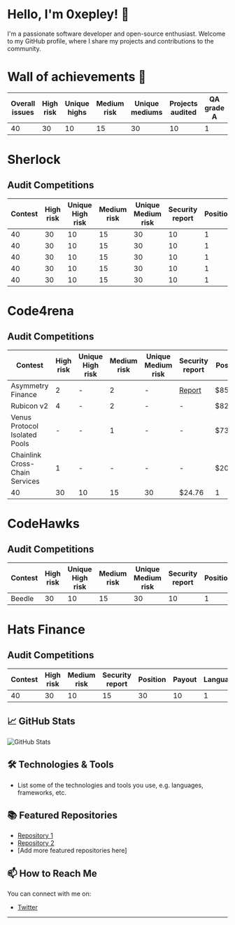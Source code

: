 
<!-- Your Name and Introduction -->
# Hello, I'm 0xepley! 👋

I'm a passionate software developer and open-source enthusiast. Welcome to my GitHub profile, where I share my projects and contributions to the community.

<!-- Profile Picture -->
# Wall of achievements 🥳

| Overall issues | High risk | Unique highs | Medium risk | Unique mediums | Projects audited | QA grade A
| ---------------| ----------| -------------| ------------| ---------------| -----------------| ----------|
| 40             | 30        | 10           |  15         | 30             | 10               | 1         |



# Sherlock 

## Audit Competitions
| Contest | High risk | Unique High risk | Medium risk | Unique Medium risk | Security report | Position | Payout | Language |
| --------| ----------| -----------------| ------------| -------------------| ----------------| ---------|--------|----------|
| 40      | 30        | 10          |  15             | 30       | 10     | 1        |
| 40      | 30        | 10          |  15             | 30       | 10     | 1        |
| 40      | 30        | 10          |  15             | 30       | 10     | 1        |
| 40      | 30        | 10          |  15             | 30       | 10     | 1        |
| 40      | 30        | 10          |  15             | 30       | 10     | 1        |


# Code4rena 

## Audit Competitions
| Contest                             | High risk | Unique High risk | Medium risk | Unique Medium risk | Security report | Position | Payout | Language |
| ------------------------------------| ----------| -----------------| ------------| -------------------| ----------------| ---------|--------|----------|
| Asymmetry Finance                   | 2         |         -        |  2          |            -       | [Report](https://code4rena.com/reports/2023-03-asymmetry)     | $85.96        | Solidity
| Rubicon v2                          | 4         |         -        |  2          |            -       | -                                                             | $826.54       | Solidity
| Venus Protocol Isolated Pools       | -         |         -        |  1          |            -       | -                                                             | $732.00       | Solidity
| Chainlink Cross-Chain Services      | 1         |         -        |  -          |            -       | -                                                             | $201.79       | Solidity   
| 40      | 30        | 10          |  15             | 30       | $24.76     | 1        


# CodeHawks

## Audit Competitions
| Contest | High risk | Unique High risk | Medium risk | Unique Medium risk | Security report | Position | Payout | Language |
| --------| ----------| -----------------| ------------| -------------------| ----------------| ---------|--------|----------|
| Beedle  | 30        | 10          |  15             | 30       | 10     | 1        |


# Hats Finance

## Audit Competitions
| Contest | High risk | Medium risk | Security report | Position | Payout | Language |
| --------| ----------| ------------| ----------------| ---------| -------| ---------|
| 40      | 30        | 10          |  15             | 30       | 10     | 1        |

<!-- GitHub Stats -->
## 📈 GitHub Stats

![GitHub Stats](https://github-readme-stats.vercel.app/api?username=Nabeel-javaid&show_icons=true&count_private=true&hide=contribs,prs&theme=radical)

<!-- Technologies & Tools -->
## 🛠️ Technologies & Tools

- List some of the technologies and tools you use, e.g. languages, frameworks, etc.

<!-- Featured Repositories -->
## 📚 Featured Repositories

- [Repository 1](https://github.com/YOUR_GITHUB_USERNAME/repository-1)
- [Repository 2](https://github.com/YOUR_GITHUB_USERNAME/repository-2)
- [Add more featured repositories here]

<!-- How to Reach Me -->
## 📫 How to Reach Me

You can connect with me on:

- [Twitter](https://twitter.com/0xepley)


<!-- Footer -->
---
<p align="center">
  <!-- Add your other social media links or website here -->
</p>


<!--
**Nabeel-javaid/Nabeel-javaid** is a ✨ _special_ ✨ repository because its `README.md` (this file) appears on your GitHub profile.

Here are some ideas to get you started:

- 🔭 I’m currently working on ...
- 🌱 I’m currently learning ...
- 👯 I’m looking to collaborate on ...
- 🤔 I’m looking for help with ...
- 💬 Ask me about ...
- 📫 How to reach me: ...
- 😄 Pronouns: ...
- ⚡ Fun fact: ...
-->

